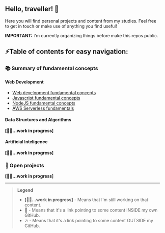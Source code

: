 ## Hello, traveller! 👋

Here you will find personal projects and content from my studies.
Feel free to get in touch or make use of anything you find useful!

**IMPORTANT:** I'm currently organizing things before make this repos public.

## ⚡Table of contents for easy navigation:

### 📚 Summary of fundamental concepts
#### Web Development
- [Web development fundamental concepts](https://github.com/techno-canvas/concepts-web-development)
- [Javascript fundamental concepts](https://github.com/techno-canvas/concepts-javascript)
- [NodeJS fundamental concepts](https://github.com/techno-canvas/concepts-nodejs)
- [AWS Serverless fundamentals](https://github.com/techno-canvas/concepts-aws-serverless)

#### Data Structures and Algorithms
  **[👷‍♂️...work in progress]**

#### Artificial Inteligence
  **[👷‍♂️...work in progress]**
  
### 💼 Open projects
  **[👷‍♂️...work in progress]**

---

> **Legend**
> - **[👷‍♂️...work in progress]** - Means that I'm still working on that content.
> - 🔗 - Means that it's a link pointing to some content INSIDE my own GitHub.
> - ↗️ - Means that it's a link pointing to some content OUTSIDE my GitHub.

